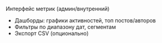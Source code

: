 Интерфейс метрик (админ/внутренний)
- Дашборды: графики активностей, топ постов/авторов
- Фильтры по диапазону дат, сегментам
- Экспорт CSV (опционально)
